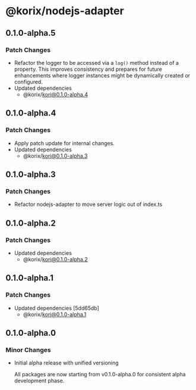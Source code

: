 # @korix/nodejs-adapter

## 0.1.0-alpha.5

### Patch Changes

- Refactor the logger to be accessed via a `log()` method instead of a property. This improves consistency and prepares for future enhancements where logger instances might be dynamically created or configured.
- Updated dependencies
  - @korix/kori@0.1.0-alpha.4

## 0.1.0-alpha.4

### Patch Changes

- Apply patch update for internal changes.
- Updated dependencies
  - @korix/kori@0.1.0-alpha.3

## 0.1.0-alpha.3

### Patch Changes

- Refactor nodejs-adapter to move server logic out of index.ts

## 0.1.0-alpha.2

### Patch Changes

- Updated dependencies
  - @korix/kori@0.1.0-alpha.2

## 0.1.0-alpha.1

### Patch Changes

- Updated dependencies [5dd65db]
  - @korix/kori@0.1.0-alpha.1

## 0.1.0-alpha.0

### Minor Changes

- Initial alpha release with unified versioning

  All packages are now starting from v0.1.0-alpha.0 for consistent alpha development phase.
